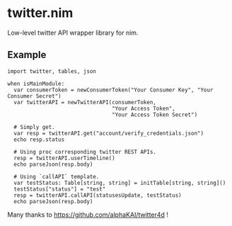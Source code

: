 # twitter.nim

Low-level twitter API wrapper library for nim.

## Example

```nimrod
import twitter, tables, json

when isMainModule:
  var consumerToken = newConsumerToken("Your Consumer Key", "Your Consumer Secret")
  var twitterAPI = newTwitterAPI(consumerToken,
                                 "Your Access Token",
                                 "Your Access Token Secret")

  # Simply get.
  var resp = twitterAPI.get("account/verify_credentials.json")
  echo resp.status

  # Using proc corresponding twitter REST APIs.
  resp = twitterAPI.userTimeline()
  echo parseJson(resp.body)

  # Using `callAPI` template.
  var testStatus: Table[string, string] = initTable[string, string]()
  testStatus["status"] = "test"
  resp = twitterAPI.callAPI(statusesUpdate, testStatus)
  echo parseJson(resp.body)
```


Many thanks to https://github.com/alphaKAI/twitter4d !
